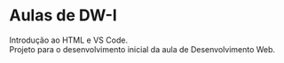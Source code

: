 # Aulas de DW-I
Introdução ao HTML e VS Code.
<br>
Projeto para o desenvolvimento inicial da aula de Desenvolvimento Web.
